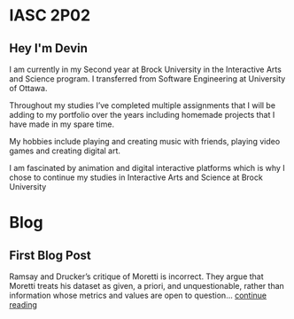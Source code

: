 # IASC 2P02
## Hey I'm Devin

I am currently in my Second year at Brock University in the Interactive Arts and Science program. I transferred from Software Engineering at University of Ottawa.

Throughout my studies I’ve completed multiple assignments that I will be adding to my portfolio over the years including homemade projects that I have made in my spare time.

My hobbies include playing and creating music with friends, playing video games and creating digital art.

I am fascinated by animation and digital interactive platforms which is why I chose to continue my studies in Interactive Arts and Science at Brock University

# Blog


## First Blog Post
Ramsay and Drucker’s critique of Moretti is incorrect. They argue that Moretti treats his dataset as given, a priori, and unquestionable, rather than information whose metrics and values are open to question… [continue reading](Blog)
